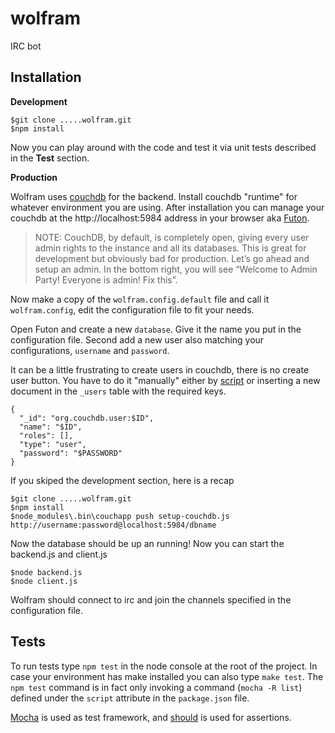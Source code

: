 wolfram
=======

IRC bot

Installation
-----

**Development**

    $git clone .....wolfram.git
    $npm install
    
Now you can play around with the code and test it via unit tests described in the **Test** section.

**Production**

Wolfram uses [couchdb][1] for the backend. Install couchdb "runtime" for whatever environment you are using.
After installation you can manage your couchdb at the http://localhost:5984 address in your browser aka [Futon][2].

> NOTE: CouchDB, by default, is completely open, giving every user admin
> rights to the instance and all its databases. This is great for
> development but obviously bad for production. Let’s go ahead and setup
> an admin. In the bottom right, you will see “Welcome to Admin Party!
> Everyone is admin! Fix this”.

Now make a copy of the `wolfram.config.default` file and call it `wolfram.config`, edit the configuration file to fit your needs.

Open Futon and create a new `database`. Give it the name you put in the configuration file.
Second add a new user also matching your configurations, `username` and `password`.

It can be a little frustrating to create users in couchdb, there is no create user button. You have to do it "manually" either by [script][3] or inserting a new document in the `_users` table with the required keys.

    {
      "_id": "org.couchdb.user:$ID",
      "name": "$ID",
      "roles": [],
      "type": "user",
      "password": "$PASSWORD"
    }

If you skiped the development section, here is a recap

    $git clone .....wolfram.git
    $npm install
    $node_modules\.bin\couchapp push setup-couchdb.js http://username:password@localhost:5984/dbname

Now the database should be up an running! Now you can start the backend.js and client.js

    $node backend.js
    $node client.js

Wolfram should connect to irc and join the channels specified in the configuration file.

Tests
-----

To run tests type `npm test` in the node console at the root of the project.
In case your environment has make installed you can also type `make test`.
The `npm test` command is in fact only invoking a command (`mocha -R list`) defined under the `script` attribute in the `package.json` file.

[Mocha][4] is used as test framework, and [should][5] is used for assertions.


  [1]: http://couchdb.apache.org/
  [2]: http://docs.couchdb.org/en/latest/intro/tour.html#welcome-to-futon
  [3]: http://wiki.apache.org/couchdb/How_to_create_users_via_script
  [4]: http://mochajs.org/
  [5]: https://github.com/visionmedia/should.js
